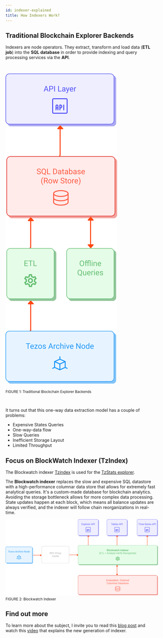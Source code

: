```yaml
---
id: indexer-explained
title: How Indexers Work?
---
```


## Traditional Blockchain Explorer Backends

Indexers are node operators. They extract, transform and load data (**ETL job**) into the **SQL database**
in order to provide indexing and query processing services via the **API**.

<br/>
<p align ="center">

![](../../static/img/explorer/traditional_indexer.svg)

<small align = "center" className="figure">FIGURE 1: Traditional Blockchain Explorer Backends</small>
</p>
<br/>

It turns out that this one-way data extraction model has a couple of problems:
- Expensive States Queries
- One-way-data flow
- Slow Queries
- Inefficient Storage Layout
- Limited Throughput


## Focus on BlockWatch Indexer (TzIndex)

The Blockwatch indexer [Tzindex](https://github.com/blockwatch-cc/tzindex) is used for the [TzStats explorer](https://tzstats.com/).

The **Blockwatch indexer** replaces the slow
and expensive SQL datastore with a high-performance columnar data store
that allows for extremely fast analytical queries.
It's a custom-made database for blockchain analytics.
Avoiding the storage bottleneck allows for more complex data processing.
State updates happen at each block,
which means all balance updates are always verified,
and the indexer will follow chain reorganizations in real-time.

![](../../static/img/explorer/blockwatch_indexer.svg)
<small className="figure">FIGURE 2: Blockwatch Indexer</small>

## Find out more

To learn more about the subject, 
I invite you to read this [blog post](https://tzstats.com/blog/next-gen-blockchain-indexing-for-tezos/) 
and watch this [video](https://www.youtube.com/watch?v=2I9mmA0GzMk) that explains the new generation of indexer.



